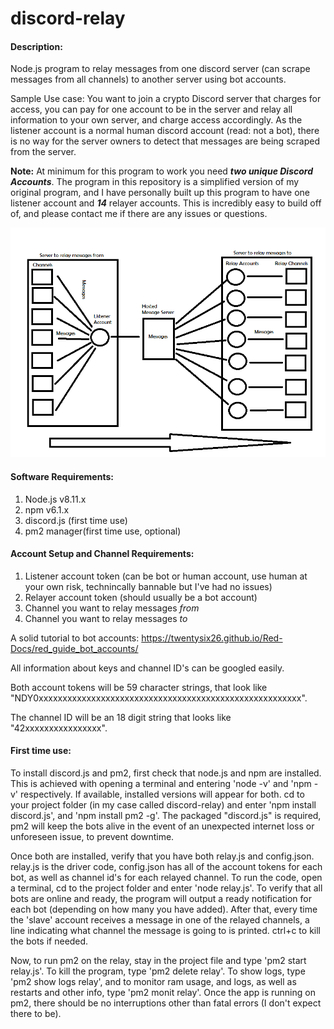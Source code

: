 # discord-relay
#### Description: ####
Node.js program to relay messages from one discord server (can scrape messages from all channels) to another server using bot accounts.

Sample Use case:  You want to join a crypto Discord server that charges for access, you can pay for one account to be in the server and relay all information to your own server, and charge access accordingly.  As the listener account is a normal human discord account (read: not a bot), there is no way for the server owners to detect that messages are being scraped from the server. 

**Note:**  At minimum for this program to work you need ***two unique Discord Accounts***.  The program in this repository is a simplified version of my original program, and I have personally built up this program to have one listener account and ***14*** relayer accounts.  This is incredibly easy to build off of, and please contact me if there are any issues or questions.

![alt text](img/FlowGraph.png)

#### Software Requirements: ####
1. Node.js v8.11.x
2. npm v6.1.x
3. discord.js (first time use)
4. pm2 manager(first time use, optional)

#### Account Setup and Channel Requirements: ####
1. Listener account token (can be bot or human account, use human at your own risk, technincally bannable but I've had no issues)
2. Relayer account token (should usually be a bot account)
3. Channel you want to relay messages *from*
4. Channel you want to relay messages *to*

A solid tutorial to bot accounts: https://twentysix26.github.io/Red-Docs/red_guide_bot_accounts/

All information about keys and channel ID's can be googled easily.

Both account tokens will be 59 character strings, that look like "NDY0xxxxxxxxxxxxxxxxxxxxxxxxxxxxxxxxxxxxxxxxxxxxxxxxxxxxxxx".

The channel ID will be an 18 digit string that looks like "42xxxxxxxxxxxxxxxx".

#### First time use: ####
To install discord.js and pm2, first check that node.js and npm are installed.  This is achieved with opening a terminal and entering 'node -v' and 'npm -v' respectively.  If available, installed versions will appear for both.  cd to your project folder (in my case called discord-relay) and enter 'npm install discord.js', and 'npm install pm2 -g'.  The packaged "discord.js" is required, pm2 will keep the bots alive in the event of an unexpected internet loss or unforeseen issue, to prevent downtime.  

  Once both are installed, verify that you have both relay.js and config.json.  relay.js is the driver code, config.json has all of the account tokens for each bot, as well as channel id's for each relayed channel.  To run the code, open a terminal, cd to the project folder and enter 'node relay.js'.  To verify that all bots are online and ready, the program will output a ready notification for each bot (depending on how many you have added). After that, every time the 'slave' account receives a message in one of the relayed channels, a line indicating what channel the message is going to is printed.  ctrl+c to kill the bots if needed.  

  Now, to run pm2 on the relay, stay in the project file and type 'pm2 start relay.js'.  To kill the program, type 'pm2 delete relay'.  To show logs, type 'pm2 show logs relay', and to monitor ram usage, and logs, as well as restarts and other info, type 'pm2 monit relay'.  Once the app is running on pm2, there should be no interruptions other than fatal errors (I don't expect there to be).
